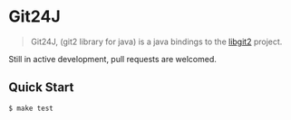 
# Git24J 
> Git24J, (git2 library for java) is a java bindings to the [libgit2](http://libgit2.github.com/) project.

Still in active development, pull requests are welcomed.

## Quick Start

```bash
$ make test
``` 

